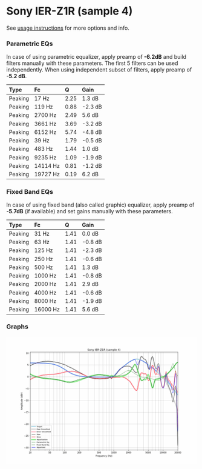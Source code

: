 # Sony IER-Z1R (sample 4)
See [usage instructions](https://github.com/jaakkopasanen/AutoEq#usage) for more options and info.

### Parametric EQs
In case of using parametric equalizer, apply preamp of **-6.2dB** and build filters manually
with these parameters. The first 5 filters can be used independently.
When using independent subset of filters, apply preamp of **-5.2 dB**.

| Type    | Fc       |    Q | Gain    |
|:--------|:---------|:-----|:--------|
| Peaking | 17 Hz    | 2.25 | 1.3 dB  |
| Peaking | 119 Hz   | 0.88 | -2.3 dB |
| Peaking | 2700 Hz  | 2.49 | 5.6 dB  |
| Peaking | 3661 Hz  | 3.69 | -3.2 dB |
| Peaking | 6152 Hz  | 5.74 | -4.8 dB |
| Peaking | 39 Hz    | 1.79 | -0.5 dB |
| Peaking | 483 Hz   | 1.44 | 1.0 dB  |
| Peaking | 9235 Hz  | 1.09 | -1.9 dB |
| Peaking | 14114 Hz | 0.81 | -1.2 dB |
| Peaking | 19727 Hz | 0.19 | 6.2 dB  |

### Fixed Band EQs
In case of using fixed band (also called graphic) equalizer, apply preamp of **-5.7dB**
(if available) and set gains manually with these parameters.

| Type    | Fc       |    Q | Gain    |
|:--------|:---------|:-----|:--------|
| Peaking | 31 Hz    | 1.41 | 0.0 dB  |
| Peaking | 63 Hz    | 1.41 | -0.8 dB |
| Peaking | 125 Hz   | 1.41 | -2.3 dB |
| Peaking | 250 Hz   | 1.41 | -0.6 dB |
| Peaking | 500 Hz   | 1.41 | 1.3 dB  |
| Peaking | 1000 Hz  | 1.41 | -0.8 dB |
| Peaking | 2000 Hz  | 1.41 | 2.9 dB  |
| Peaking | 4000 Hz  | 1.41 | -0.6 dB |
| Peaking | 8000 Hz  | 1.41 | -1.9 dB |
| Peaking | 16000 Hz | 1.41 | 5.6 dB  |

### Graphs
![](./Sony%20IER-Z1R%20(sample%204).png)